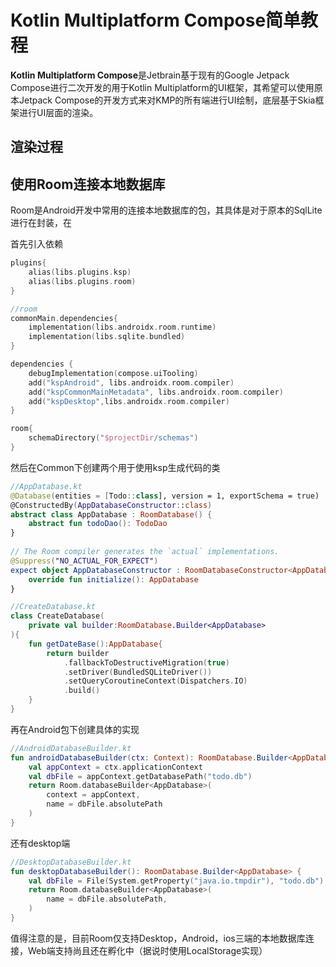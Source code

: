 # Kotlin Multiplatform Compose简单教程

**Kotlin Multiplatform Compose**是Jetbrain基于现有的Google Jetpack Compose进行二次开发的用于Kotlin Multiplatform的UI框架，其希望可以使用原本Jetpack Compose的开发方式来对KMP的所有端进行UI绘制，底层基于Skia框架进行UI层面的渲染。

## 渲染过程


## 使用Room连接本地数据库

Room是Android开发中常用的连接本地数据库的包，其具体是对于原本的SqlLite进行在封装，在

首先引入依赖
```kotlin
plugins{
	alias(libs.plugins.ksp)  
	alias(libs.plugins.room)
}

//room  
commonMain.dependencies{
	implementation(libs.androidx.room.runtime)  
	implementation(libs.sqlite.bundled)
}

dependencies {  
    debugImplementation(compose.uiTooling)  
    add("kspAndroid", libs.androidx.room.compiler)  
    add("kspCommonMainMetadata", libs.androidx.room.compiler)  
    add("kspDesktop",libs.androidx.room.compiler)  
}

room{  
    schemaDirectory("$projectDir/schemas")  
}
```


然后在Common下创建两个用于使用ksp生成代码的类

```kotlin
//AppDatabase.kt
@Database(entities = [Todo::class], version = 1, exportSchema = true)  
@ConstructedBy(AppDatabaseConstructor::class)  
abstract class AppDatabase : RoomDatabase() {  
    abstract fun todoDao(): TodoDao  
}  
  
// The Room compiler generates the `actual` implementations.  
@Suppress("NO_ACTUAL_FOR_EXPECT")  
expect object AppDatabaseConstructor : RoomDatabaseConstructor<AppDatabase> {  
    override fun initialize(): AppDatabase  
}
```

```kotlin
//CreateDatabase.kt
class CreateDatabase(  
    private val builder:RoomDatabase.Builder<AppDatabase>  
){  
    fun getDateBase():AppDatabase{  
        return builder  
            .fallbackToDestructiveMigration(true)  
            .setDriver(BundledSQLiteDriver())  
            .setQueryCoroutineContext(Dispatchers.IO)  
            .build()  
    }  
}
```

再在Android包下创建具体的实现

```kotlin
//AndroidDatabaseBuilder.kt
fun androidDatabaseBuilder(ctx: Context): RoomDatabase.Builder<AppDatabase> {  
    val appContext = ctx.applicationContext  
    val dbFile = appContext.getDatabasePath("todo.db")  
    return Room.databaseBuilder<AppDatabase>(  
        context = appContext,  
        name = dbFile.absolutePath  
    )  
}
```

还有desktop端

```kotlin
//DesktopDatabaseBuilder.kt
fun desktopDatabaseBuilder(): RoomDatabase.Builder<AppDatabase> {  
    val dbFile = File(System.getProperty("java.io.tmpdir"), "todo.db")  
    return Room.databaseBuilder<AppDatabase>(  
        name = dbFile.absolutePath,  
    )  
}
```

值得注意的是，目前Room仅支持Desktop，Android，ios三端的本地数据库连接，Web端支持尚且还在孵化中（据说时使用LocalStorage实现）

